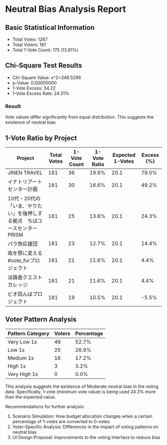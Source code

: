 # Neutral Bias Analysis Report

## Basic Statistical Information

- Total Votes: 1267
- Total Voters: 181
- Total 1-Vote Count: 175 (13.81%)

## Chi-Square Test Results

- Chi-Square Value: x^2=348.5296
- p-Value: 0.00000000
- 1-Vote Excess: 34.22
- 1-Vote Excess Rate: 24.31%

### Result

Vote values differ significantly from equal distribution. This suggests the existence of neutral bias.

## 1-Vote Ratio by Project

| Project | Total Votes | 1-Vote Count | 1-Vote Ratio | Expected 1-Votes | Excess (%) |
|---------|------------|-------------|-------------|----------------|----------|
| JINEN TRAVEL | 181 | 36 | 19.9% | 20.1 | 79.0% |
| イナトリアートセンター計画 | 181 | 30 | 16.6% | 20.1 | 49.2% |
| 10代・20代の「いま、やりたい」を後押しする拠点　ちばユースセンターPRISM | 181 | 25 | 13.8% | 20.1 | 24.3% |
| パラ旅応援団 | 181 | 23 | 12.7% | 20.1 | 14.4% |
| 政を祭に変える #vote_forプロジェクト | 181 | 21 | 11.6% | 20.1 | 4.4% |
| 淡路島クエストカレッジ | 181 | 21 | 11.6% | 20.1 | 4.4% |
| ビオ田んぼプロジェクト | 181 | 19 | 10.5% | 20.1 | -5.5% |

## Voter Pattern Analysis

| Pattern Category | Voters | Percentage |
|-----------------|--------|------------|
| Very Low 1s | 49 | 52.7% |
| Low 1s | 25 | 26.9% |
| Medium 1s | 16 | 17.2% |
| High 1s | 3 | 3.2% |
| Very High 1s | 0 | 0.0% |

This analysis suggests the existence of Moderate neutral bias in the voting data.
Specifically, 1-vote (minimum vote value) is being used 24.3% more than the expected value.

Recommendations for further analysis:

1. Scenario Simulation: How budget allocation changes when a certain percentage of 1-votes are converted to 0-votes
2. Voter-Specific Analysis: Differences in the impact of voting patterns on neutral bias
3. UI Design Proposal: Improvements to the voting interface to reduce bias
